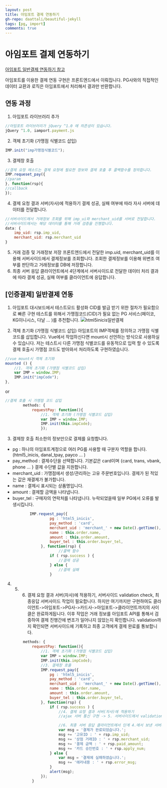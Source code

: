 ```yaml
---  
layout: post
title: 아임포트 결제 연동하기
gh-repo: daattali/beautiful-jekyll
tags: [pg, import]
comments: true
---
```


# 아임포트 결제 연동하기

[아임포트 일반결제 연동하기 참고](https://docs.iamport.kr/implementation/payment)

아임포트를 이용한 결제 연동 구현은 프론트엔드에서 이뤄집니다. PG사와의 직접적인 데이터 교환과 로직은 아임포트에서 처리해서 결과만 반환합니다.


## 연동 과정
1. 아임포트 라이브러리 추가
```javascript
//아임포트 라이브러리가 jQuery ^1.0 에 의존성이 있습니다.
jQuery ^1.0, iamport.payment.js
```
2. 객체 초기화 (가맹점 식별코드 삽입)
```javascript
IMP.init("imp가맹점식별코드");
```
3. 결제창 호출
```javascript
//결제 요청 메소드는 결제 요청에 필요한 정보와 결제 호출 후 콜백함수를 정의합니다.
IMP.requeset_pay({
//param
}, function(rsp){
//callback
});
```
4. 결제 요청 결과 서버(자사)에 적용하기
결제 성공, 실패 여부에 따라 자사 서버에 데이터를 전달합니다.
```javascript
//서버사이드에서 거래정보 조회를 위해 imp_ui와 merchant_uid를 서버로 전달합니다.
//서버사이드에서는 해당 데이터를 통해 거래 검증을 진행합니다.
data: {
    imp_uid: rsp.imp_uid,
    merchant_uid: rsp.merchant_uid
}
```
5. 거래 검증 및 거래정보 저장
프론트엔드에서 전달한 imp.uid, merchant_uid를 이용해 서버사이드에서 결제정보를 조회합니다.
조회한 결제정보를 이용해 위변조 여부를 판단하고 거래정보를 DB에 저장합니다.
6. 최종 서버 응답
클라이언트에서 4단계에서 서버사이드로 전달한 데이터 처리 결과에 따라 결제 성공, 실패 여부를 클라이언트에 응답합니다.

## [인증결제] 일반결제 연동
1. 아임포트 대시보드에서 테스트모드 활성화
CID를 발급 받기 위한 절차가 필요함으로 빠른 구현 테스트를 위해서 가맹점코드(CID)가 필요 없는 PG 서비스(페이코, KG이니시스, 다날 ... )를 추천합니다. 
![html5inicis일반결제](https://trello-attachments.s3.amazonaws.com/5db8f4b864493b4c6f0c56bd/5dc232d43113af2f0a839ceb/d36a4f88a2e227db20b95e2f1a88e951/image.png)

2. 객체 초기화 (가맹점 식별코드 삽입)
아임포트의 IMP객체를 정의하고 가맹점 식별코드를 삽입합니다. 
Vue에서 작업하신다면 mount시 선언하는 방식으로 사용하실 수 있습니다. 저는 테스트시 다른 가맹점 식별코드를 유동적으로 입력 할 수 있도록 결제 호출시 가맹점 코드도 받아와서 처리하도록 구현하였습니다.
```javascript
//vue mount시 객체 초기화
mounted () {
    //1. 객체 초기화 (가맹점 식별코드 삽입)
    var IMP = window.IMP;
    IMP.init("impCode");
},
```
or
```javascript
//결제 호출 시 가맹점 코드 삽입
        methods: {
            requestPay: function(){
                //1. 객체 초기화 (가맹점 식별코드 삽입)
                var IMP = window.IMP;
                IMP.init(this.impCode); 
                });
```
3. 결제창 호출
최소한의 정보만으로 결제를 요청합니다. 
- pg : 하나의 아임포트계정으로 여러 PG를 사용할 때 구분자 역할을 합니다. (html5_inicis, danal_tpay, payco ... )
- pay_method : 결제수단을 선택합니다. 기본값은 card이며 {card, trans, vbank, phone ... } 결제 수단별 값을 지원합니다.
- merchant_uid : 가맹점에서 생성/관리하는 고유 주문번호입니다. 결제가 된 적있는 값은 재결제가 불가합니다.
- name : 결제시 표시되는 상품명입니다.
- amount : 결제할 금액을 나타냅니다.
- buyer_tel : 구매자의 연락처를 나타냅니다. 누락되었을때 일부 PG에서 오류를 발생시킵니다. 

```javascript
           IMP.request_pay({
                    pg : 'html5_inicis',
                    pay_method : 'card',
                    merchant_uid : 'merchant_' + new Date().getTime(),
                    name : this.order.name,
                    amount : this.order.amount,
                    buyer_tel : this.order.buyer_tel,
                }, function(rsp) {
                        //콜백 함수
                    if ( rsp.success ) {
                        //결제 성공
                    } else {
                        //결제 실패
                    }
```

4. 5. 6. 결제 요청 결과 서버(자사)에 적용하기, 서버사이드 validation check, 최종응답
서버사이드 작업이 필요합니다. 하지만 여기까지만 구현하여도 클라이언트->아임포트->PG사->카드사->아임포트->클라이언트까지의 사이클은 완료하게됩니다. 이후 작업은 거래 정보를 아임포트 API를 통해서 검증하여 결제 진행간에 변조가 일어나지 않았는지 확인합니다. validation까지 확인되면 서버사이드에 기록하고 최종 고객에게 결제 완료를 통보합니다.

```javascript
        methods: {
            requestPay: function(){
                //1. 객체 초기화 (가맹점 식별코드 삽입)
                var IMP = window.IMP;
                IMP.init(this.impCode);
                //3. 결제창 호출
                IMP.request_pay({
                    pg : 'html5_inicis',
                    pay_method : 'card',
                    merchant_uid : 'merchant_' + new Date().getTime(),
                    name : this.order.name,
                    amount : this.order.amount,
                    buyer_tel : this.order.buyer_tel,
                }, function(rsp) {
                    if ( rsp.success ) {
                        //4. 결제 요청 결과 서버(자사)에 적용하기
                        //ajax 서버 통신 구현 -> 5. 서버사이드에서 validation check

                        //6. 최종 서버 응답 클라이언트에서 단계 4.에서 보낸 서버사이드 응답 에따라 결제 성공 실패 출력
                        var msg = '결제가 완료되었습니다.';
                        msg += '고유ID : ' + rsp.imp_uid;
                        msg += '상점 거래ID : ' + rsp.merchant_uid;
                        msg += '결제 금액 : ' + rsp.paid_amount;
                        msg += '카드 승인번호 : ' + rsp.apply_num;
                    } else {
                        var msg = '결제에 실패하였습니다.';
                        msg += '에러내용 : ' + rsp.error_msg;
                    }
                    alert(msg);
                });
            }
```
